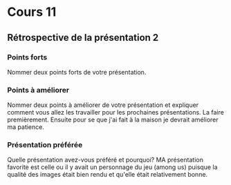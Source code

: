 # Cours 11
## Rétrospective de la présentation 2

### Points forts
Nommer deux points forts de votre présentation. 

### Points à améliorer
Nommer deux points à améliorer de votre présentation et expliquer comment vous allez les travailler pour les prochaines présentations. 
La faire premièrement. Ensuite pour se que j'ai fait à la maison je devrait améliorer ma patience. 

### Présentation préférée
Quelle présentation avez-vous préféré et pourquoi? 
MA présentation favorite est celle ou il y avait un personnage du jeu (among us) puisque la qualité des images était bien rendu et qu'elle était relativement bonne.
